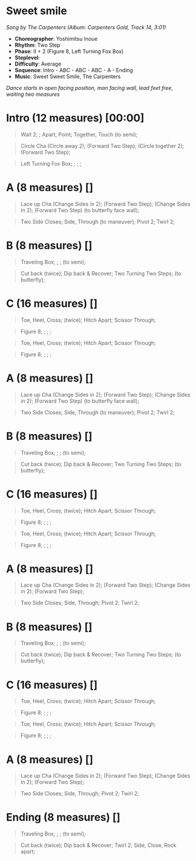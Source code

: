 # Sweet smile
*Song by The Carpenters (Album: Carpenters Gold, Track 14, 3:01)*

* **Choreographer**: Yoshimitsu Inoue
* **Rhythm**: Two Step
* **Phase**: II + 2 (Figure 8, Left Turning Fox Box)
* **Steplevel**:
* **Difficulty**: Average
* **Sequence**: Intro - ABC - ABC - ABC - A - Ending
* **Music**: Sweet Sweet Smile, The Carpenters

*Dance starts in open facing position, man facing wall, lead feet free, waiting two measures*

# Intro (12 measures) [00:00]

> Wait 2; ; Apart, Point; Together, Touch (to semi);

> Circle Cha (Circle away 2); (Forward Two Step); (Circle together 2); (Forward Two Step);

> Left Turning Fox Box; ; ; ;

# A (8 measures) []

> Lace up Cha (Change Sides in 2); (Forward Two Step); (Change Sides in 2); (Forward Two Step) (to butterfly face wall);

> Two Side Closes; Side, Through (to maneuver); Pivot 2; Twirl 2;

# B (8 measures) []

> Traveling Box; ; ; (to semi);

> Cut back (twice); Dip back & Recover; Two Turning Two Steps; (to butterfly);

# C (16 measures) []

> Toe, Heel, Cross; (twice); Hitch Apart; Scissor Through;

> Figure 8; ; ; ;

> Toe, Heel, Cross; (twice); Hitch Apart; Scissor Through;

> Figure 8; ; ; ;

# A (8 measures) []

> Lace up Cha (Change Sides in 2); (Forward Two Step); (Change Sides in 2); (Forward Two Step) (to butterfly face wall);


> Two Side Closes; Side, Through (to maneuver); Pivot 2; Twirl 2;


# B (8 measures) []

> Traveling Box; ; ; (to semi);

> Cut back (twice); Dip back & Recover; Two Turning Two Steps; (to butterfly);

# C (16 measures) []

> Toe, Heel, Cross; (twice); Hitch Apart; Scissor Through;

> Figure 8; ; ; ;

> Toe, Heel, Cross; (twice); Hitch Apart; Scissor Through;


> Figure 8; ; ; ;


# A (8 measures) []

> Lace up Cha (Change Sides in 2); (Forward Two Step); (Change Sides in 2); (Forward Two Step);

> Two Side Closes; Side, Through; Pivot 2; Twirl 2;

# B (8 measures) []

> Traveling Box; ; ; (to semi);

> Cut back (twice); Dip back & Recover; Two Turning Two Steps; (to butterfly);

# C (16 measures) []

> Toe, Heel, Cross; (twice); Hitch Apart; Scissor Through;

> Figure 8; ; ; ;

> Toe, Heel, Cross; (twice); Hitch Apart; Scissor Through;

> Figure 8; ; ; ;

# A (8 measures) []

> Lace up Cha (Change Sides in 2); (Forward Two Step); (Change Sides in 2); (Forward Two Step);

> Two Side Closes; Side, Through; Pivot 2; Twirl 2;

# Ending (8 measures) []

> Traveling Box; ; ; (to semi);

> Cut back (twice); Dip back & Recover; Twirl 2; Side, Close, Rock apart;